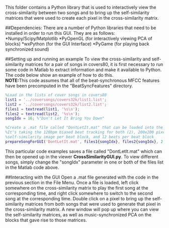 This folder contains a Python library that is used to interactively view the cross-similarity between two songs and to bring up the self-similarity matrices that were used to create each pixel in the cross-similarity matrix.  

##Dependencies:
There are a number of Python libraries that need to be installed in order to run this GUI.  They are as follows:
*Numpy/Scipy/Matplotlib
*PyOpenGL (for interactively viewing PCA of blocks)
*wxPython (for the GUI Interface)
*PyGame (for playing back synchronized sound)

##Setting up and running an example
To view the cross-similarity and self-similarity matrices for a pair of songs in covers80, it is first necessary to run some code in Matlab to extract information and make it available to Python.  The code below show an example of how to do this.  
<b>NOTE:</b>This code assumes that all of the beat-synchronous MFCC features have been precomputed in the "BeatSyncFeatures" directory.

~~~~~ matlab
%Load in the lists of cover songs in covers80
list1 = '../coversongs/covers32k/list1.list';
list2 = '../coversongs/covers32k/list2.list';
files1 = textread(list1, '%s\n');
files2 = textread(list2, '%s\n');
songIdx = 16; %"Don't Let It Bring You Down"

%Create a .mat file called "DontLetIt.mat" that can be loaded into the GUI
%It's taking the 120bpm biased beat tracking for both (2), 200x200 pixels per 
%self-similarity image per beat block, and 12 beats per beat block
prepareSongForGUI('DontLetIt.mat', files1{songIdx}, files2{songIdx}, 2, 2, 200, 12);
~~~~~

This particular code examples saves a file called "DontLetIt.mat" which can then be opened up in the viewer <b>CrossSimilarityGUI.py</b>.  To view different songs, simply change the "songIdx" parameter in one or both of the files list in the Matlab code above.

##Interacting with the GUI
Open a .mat file generated with the code in the previous section in the File Menu.  Once a file is loaded, left click somewhere on the cross-similarity matrix to play the first song at the corresponding time, and right click somewhere to switch to the second song at the corresponding time.  Double click on a pixel to bring up the self-similarity matrices from both songs that were used to generate that pixel in the cross-similarity matrix.  A new window will pop up where you can view the self-similarity matrices, as well as music-synchronized PCA on the blocks that gave rise to those matrices.
